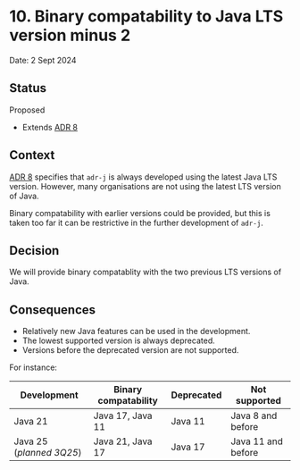 # 10. Binary compatability to Java LTS version minus 2

Date: 2 Sept 2024

## Status

Proposed

* Extends [ADR 8](0008-use-java-lts-versions.md)


## Context

[ADR 8](0008-use-java-lts-versions.md) specifies that `adr-j` is always developed using the latest Java LTS version. However, many organisations are not using the latest LTS version of Java. 

Binary compatability with earlier versions could be provided, but this is taken too far it can be restrictive in the further development of `adr-j`. 

## Decision

We will provide binary compatablity with the two previous LTS versions of Java. 

## Consequences

* Relatively new Java features can be used in the development.  
* The lowest supported version is always deprecated. 
* Versions before the deprecated version are not supported. 


For instance:

| Development | Binary compatability | Deprecated | Not supported      |
| ----------- | -------------------- | ---------- | ------------------ |
| Java 21     | Java 17, Java 11     | Java 11    | Java 8 and before  |
| Java 25 (*planned 3Q25*) | Java 21, Java 17     | Java 17    | Java 11 and before |

